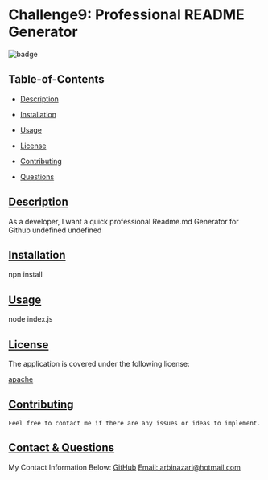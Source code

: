 
  # Challenge9: Professional README Generator
  
  
  ![badge](https://img.shields.io/badge/license-apache-blue)
    
  ## Table-of-Contents
  * [Description](#description)
  * [Installation](#installation)
  * [Usage](#usage)
  
  * [License](#license)
    
  * [Contributing](#contributing)
  * [Questions](#questions)
  
  ## [Description](#table-of-contents)
  As a developer, I want a quick professional Readme.md Generator for Github
  undefined
  undefined
  ## [Installation](#table-of-contents)
  npn install
  ## [Usage](#table-of-contents)
  node index.js
  
  
  
  ## [License](#table-of-contents)
  The application is covered under the following license:
  
  [apache](https://choosealicense.com/licenses/apache)
    
    
  ## [Contributing](#table-of-contents)
  
  
    Feel free to contact me if there are any issues or ideas to implement.
    
  ## [Contact & Questions](#table-of-contents)
  My Contact Information Below:
  [GitHub](https://github.com/arbinazari)
  [Email: arbinazari@hotmail.com](mailto:arbinazari@hotmail.com)
